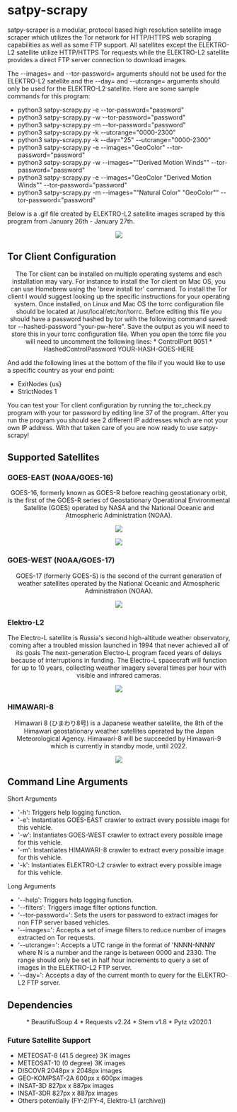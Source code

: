 # satpy-scrapy

<p align="center">

satpy-scraper is a modular, protocol based high resolution satellite image scraper which utilizes the Tor network for HTTP/HTTPS web scraping capabilities as well as some FTP support. All satellites except the ELEKTRO-L2 satellite utilize HTTP/HTTPS Tor requests while the ELEKTRO-L2 satellite provides a direct FTP server connection to download images.

The --images= and --tor-password= arguments should not be used for the ELEKTRO-L2 satellite and the --day= and --utcrange= arguments should only be used for the ELEKTRO-L2 satellite. Here are some sample commands for this program:

 * python3 satpy-scrapy.py -e --tor-password="password"
 * python3 satpy-scrapy.py -w --tor-password="password"
 * python3 satpy-scrapy.py -m --tor-password="password"
 * python3 satpy-scrapy.py -k --utcrange="0000-2300"
 * python3 satpy-scrapy.py -k --day="25" --utcrange="0000-2300"
 * python3 satpy-scrapy.py -e --images="GeoColor" --tor-password="password"
 * python3 satpy-scrapy.py -w --images="\"Derived Motion Winds\"" --tor-password="password"
 * python3 satpy-scrapy.py -e --images=\"GeoColor \"Derived Motion Winds\"" --tor-password="password"
 * python3 satpy-scrapy.py -m --images="\"Natural Color\" \"GeoColor\"" --tor-password="password"

Below is a .gif file created by ELEKTRO-L2 satellite images scraped by this program from January 26th - January 27th.

</p>

<p align="center"> <img src="https://github.com/xTriixrx/satpy-scrapy/blob/master/imgs/elektro-l2.gif" /> </p>

## Tor Client Configuration

<p align="center">
The Tor client can be installed on multiple operating systems and each installation may vary. For instance to install the Tor client on Mac OS, you can use Homebrew using the 'brew install tor' command. To install the Tor client I would suggest looking up the specific instructions for your operating system. Once installed, on Linux and Mac OS the torrc configuration file should be located
at /usr/local/etc/tor/torrc. Before editing this file you should have a password hashed by tor with the following command saved: tor --hashed-password "your-pw-here". Save the output as you will need
to store this in your torrc configuration file. When you open the torrc file you will need to uncomment the following lines:
 * ControlPort 9051
 * HashedControlPassword YOUR-HASH-GOES-HERE

And add the following lines at the bottom of the file if you would like to use a specific country as your end point:
 * ExitNodes {us}
 * StrictNodes 1

You can test your Tor client configuration by running the tor_check.py program with your tor password by editing line 37 of the program. After you run the program you should see 2 different IP addresses which are not your own IP address. With that taken care of you are now ready to use satpy-scrapy!
</p>

## Supported Satellites

### GOES-EAST (NOAA/GOES-16)

<p align="center">GOES-16, formerly known as GOES-R before reaching geostationary orbit, is the first of the GOES-R series of Geostationary Operational Environmental Satellite (GOES) operated by NASA and the National Oceanic and Atmospheric Administration (NOAA).</p>

<p align="center"> <img src="https://github.com/xTriixrx/satpy-scrapy/blob/master/imgs/20210231620_GOES16-ABI-FD-GEOCOLOR-10848x10848.jpg" /> </p>

<p align="center"> <img src="https://github.com/xTriixrx/satpy-scrapy/blob/master/imgs/20210260420_GOES16-ABI-FD-GEOCOLOR-10848x10848.jpg" /> </p>

### GOES-WEST (NOAA/GOES-17)

<p align="center">GOES-17 (formerly GOES-S) is the second of the current generation of weather satellites operated by the National Oceanic and Atmospheric Administration (NOAA).</p>

<p align="center"> <img src="https://github.com/xTriixrx/satpy-scrapy/blob/master/imgs/20210260140_GOES17-ABI-FD-GEOCOLOR-10848x10848.jpg" /> </p>

### Elektro-L2

<p align="center">The Electro-L satellite is Russia's second high-altitude weather observatory, coming after a troubled mission launched in 1994 that never achieved all of its goals The next-generation Electro-L program faced years of delays because of interruptions in funding. The Electro-L spacecraft will function for up to 10 years, collecting weather imagery several times per hour with visible and infrared cameras.</p>

<p align="center"> <img src="https://github.com/xTriixrx/satpy-scrapy/blob/master/imgs/210126_1600_original_RGB.jpg" /> </p>

### HIMAWARI-8

<p align="center">Himawari 8 (ひまわり8号) is a Japanese weather satellite, the 8th of the Himawari geostationary weather satellites operated by the Japan Meteorological Agency. Himawari-8 will be succeeded by Himawari-9 which is currently in standby mode, until 2022.</p>

<p align="center"> <img src="https://github.com/xTriixrx/satpy-scrapy/blob/master/imgs/full_disk_ahi_natural_color_20210126023000.jpg" /> </p>

## Command Line Arguments

Short Arguments
   * '-h': Triggers help logging function.
   * '-e': Instantiates GOES-EAST crawler to extract every possible image for this vehicle.
   * '-w': Instantiates GOES-WEST crawler to extract every possible image for this vehicle.
   * '-m': Instantiates HIMAWARI-8 crawler to extract every possible image for this vehicle.
   * '-k': Instantiates ELEKTRO-L2 crawler to extract every possible image for this vehicle.

Long Arguments
   * '--help': Triggers help logging function.
   * '--filters': Triggers image filter options function.
   * '--tor-password=': Sets the users tor password to extract images for non FTP server based vehicles.
   * '--images=': Accepts a set of image filters to reduce number of images extracted on Tor requests.
   * '--utcrange=': Accepts a UTC range in the format of 'NNNN-NNNN' where N is a number and the range is between 0000 and 2330. The range should only be set in half hour increments to query a set of images in the ELEKTRO-L2 FTP server.
   * '--day=': Accepts a day of the current month to query for the ELEKTRO-L2 FTP server. 

## Dependencies

<p align="center">
 * BeautifulSoup 4
 * Requests v2.24
 * Stem v1.8
 * Pytz v2020.1
</p>

### Future Satellite Support

 * METEOSAT-8 (41.5 degree) 3K images
 * METEOSAT-10 (0 degree) 3K images
 * DISCOVR 2048px x 2048px images
 * GEO-KOMPSAT-2A 600px x 600px images
 * INSAT-3D 827px x 887px images
 * INSAT-3DR 827px x 887px images
 * Others potentially (FY-2/FY-4, Elektro-L1 (archive))